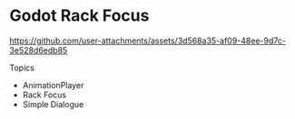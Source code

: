 # Godot Rack Focus

https://github.com/user-attachments/assets/3d568a35-af09-48ee-9d7c-3e528d6edb85

Topics

- AnimationPlayer
- Rack Focus
- Simple Dialogue

